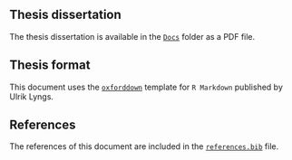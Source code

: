 ## Thesis dissertation

The thesis dissertation is available in the [`Docs`]() folder as a PDF file. 

## Thesis format

This document uses the [`oxforddown`](https://github.com/ulyngs/oxforddown) template for `R Markdown` published by Ulrik Lyngs.

## References

The references of this document are included in the [`references.bib`](https://github.com/SbastianGarzon/sea_level_indicators_and_models/blob/master/Dissertation/references.bib) file.

